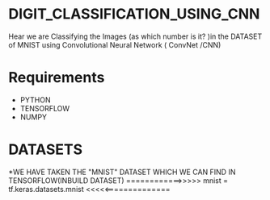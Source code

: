 # DIGIT_CLASSIFICATION_USING_CNN
Hear we are Classifying the Images (as which number is it? )in the DATASET of MNIST using  Convolutional Neural Network ( ConvNet /CNN) 
# Requirements
* PYTHON 
* TENSORFLOW
* NUMPY
# DATASETS
*WE HAVE TAKEN THE "MNIST" DATASET WHICH WE CAN FIND IN TENSORFLOW(INBUILD DATASET)
============>>>>>   mnist = tf.keras.datasets.mnist  <<<<<==============
